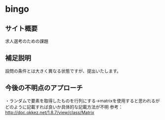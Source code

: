 # bingo
## サイト概要
求人選考のための課題

## 補足説明
設問の条件とは大きく異なる状態ですが、提出いたします。


## 今後の不明点のアプローチ
・ランダムで要素を取得したものを行列にする→matrixを使用すると思われるがどのように記載すれば良いか具体的な記載方法が不明
参考：
http://doc.okkez.net/1.8.7/view/class/Matrix
